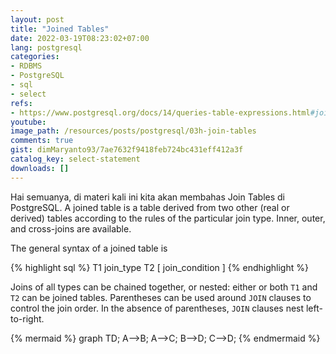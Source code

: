 ```yaml
---
layout: post
title: "Joined Tables"
date: 2022-03-19T08:23:02+07:00
lang: postgresql
categories:
- RDBMS
- PostgreSQL
- sql
- select
refs: 
- https://www.postgresql.org/docs/14/queries-table-expressions.html#joined_tables
youtube: 
image_path: /resources/posts/postgresql/03h-join-tables
comments: true
gist: dimMaryanto93/7ae7632f9418feb724bc431eff412a3f
catalog_key: select-statement
downloads: []
---
```


Hai semuanya, di materi kali ini kita akan membahas Join Tables di PostgreSQL. A joined table is a table derived from two other (real or derived) tables according to the rules of the particular join type. Inner, outer, and cross-joins are available.

The general syntax of a joined table is

{% highlight sql %}
T1 join_type T2 [ join_condition ]
{% endhighlight %}

Joins of all types can be chained together, or nested: either or both `T1` and `T2` can be joined tables. Parentheses can be used around `JOIN` clauses to control the join order. In the absence of parentheses, `JOIN` clauses nest left-to-right.

{% mermaid %}
graph TD;
    A-->B;
    A-->C;
    B-->D;
    C-->D;
{% endmermaid %}
